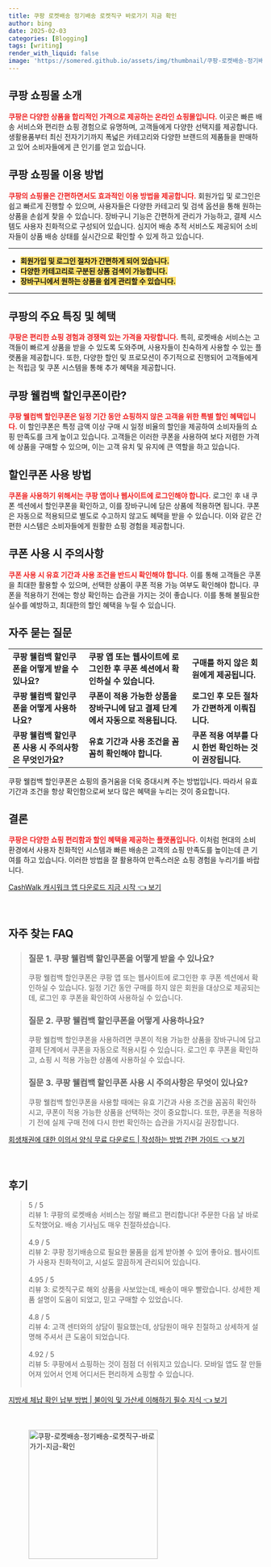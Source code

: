 ```yaml
---
title: 쿠팡 로켓배송 정기배송 로켓직구 바로가기 지금 확인
author: bing
date: 2025-02-03
categories: [Blogging]
tags: [writing]
render_with_liquid: false
image: 'https://somered.github.io/assets/img/thumbnail/쿠팡-로켓배송-정기배송-로켓직구-바로가기-지금-확인.webp'
---
```



<h2 id='쿠팡-쇼핑몰-소개'>쿠팡 쇼핑몰 소개</h2>

<p><b><span style="color: #ee2323;">쿠팡은 다양한 상품을 합리적인 가격으로 제공하는 온라인 쇼핑몰입니다.</span></b> 이곳은 빠른 배송 서비스와 편리한 쇼핑 경험으로 유명하며, 고객들에게 다양한 선택지를 제공합니다. 생활용품부터 최신 전자기기까지 폭넓은 카테고리와 다양한 브랜드의 제품들을 판매하고 있어 소비자들에게 큰 인기를 얻고 있습니다.</p>

<h2 id='쿠팡-쇼핑몰-이용-방법'>쿠팡 쇼핑몰 이용 방법</h2>

<p><b><span style="color: #ee2323;">쿠팡의 쇼핑몰은 간편하면서도 효과적인 이용 방법을 제공합니다.</span></b> 회원가입 및 로그인은 쉽고 빠르게 진행할 수 있으며, 사용자들은 다양한 카테고리 및 검색 옵션을 통해 원하는 상품을 손쉽게 찾을 수 있습니다. 장바구니 기능은 간편하게 관리가 가능하고, 결제 시스템도 사용자 친화적으로 구성되어 있습니다. 심지어 배송 추적 서비스도 제공되어 소비자들이 상품 배송 상태를 실시간으로 확인할 수 있게 하고 있습니다.</p>

<hr />

<ul>
    <li><b><span style="background-color: #ffe066;">회원가입 및 로그인 절차가 간편하게 되어 있습니다.</span></b></li>
    <li><b><span style="background-color: #ffe066;">다양한 카테고리로 구분된 상품 검색이 가능합니다.</span></b></li>
    <li><b><span style="background-color: #ffe066;">장바구니에서 원하는 상품을 쉽게 관리할 수 있습니다.</span></b></li>
</ul>

<hr />

<h2 id='쿠팡-주요-특징-및-혜택'>쿠팡의 주요 특징 및 혜택</h2>

<p><b><span style="color: #ee2323;">쿠팡은 편리한 쇼핑 경험과 경쟁력 있는 가격을 자랑합니다.</span></b> 특히, 로켓배송 서비스는 고객들이 빠르게 상품을 받을 수 있도록 도와주며, 사용자들이 친숙하게 사용할 수 있는 플랫폼을 제공합니다. 또한, 다양한 할인 및 프로모션이 주기적으로 진행되어 고객들에게는 적립금 및 쿠폰 시스템을 통해 추가 혜택을 제공합니다.</p>

<h2 id='쿠팡-웰컴백-할인쿠폰-이란'>쿠팡 웰컴백 할인쿠폰이란?</h2>

<p><b><span style="color: #ee2323;">쿠팡 웰컴백 할인쿠폰은 일정 기간 동안 쇼핑하지 않은 고객을 위한 특별 할인 혜택입니다.</span></b> 이 할인쿠폰은 특정 금액 이상 구매 시 일정 비율의 할인을 제공하여 소비자들의 쇼핑 만족도를 크게 높이고 있습니다. 고객들은 이러한 쿠폰을 사용하여 보다 저렴한 가격에 상품을 구매할 수 있으며, 이는 고객 유치 및 유지에 큰 역할을 하고 있습니다.</p>

<h2 id='할인쿠폰-사용-방법'>할인쿠폰 사용 방법</h2>

<p><b><span style="color: #ee2323;">쿠폰을 사용하기 위해서는 쿠팡 앱이나 웹사이트에 로그인해야 합니다.</span></b> 로그인 후 내 쿠폰 섹션에서 할인쿠폰을 확인하고, 이를 장바구니에 담은 상품에 적용하면 됩니다. 쿠폰은 자동으로 적용되므로 별도로 수고하지 않고도 혜택을 받을 수 있습니다. 이와 같은 간편한 시스템은 소비자들에게 원활한 쇼핑 경험을 제공합니다.</p>

<h2 id='할인쿠폰-사용-시-주의사항'>쿠폰 사용 시 주의사항</h2>

<p><b><span style="color: #ee2323;">쿠폰 사용 시 유효 기간과 사용 조건을 반드시 확인해야 합니다.</span></b> 이를 통해 고객들은 쿠폰을 최대한 활용할 수 있으며, 선택한 상품이 쿠폰 적용 가능 여부도 확인해야 합니다. 쿠폰을 적용하기 전에는 항상 확인하는 습관을 가지는 것이 좋습니다. 이를 통해 불필요한 실수를 예방하고, 최대한의 할인 혜택을 누릴 수 있습니다.</p>

<h2 id='자주-묻는-질문'>자주 묻는 질문</h2>

<table>
    <tr>
        <td><b>쿠팡 웰컴백 할인쿠폰을 어떻게 받을 수 있나요?</b></td>
        <td><b>쿠팡 앱 또는 웹사이트에 로그인한 후 쿠폰 섹션에서 확인하실 수 있습니다.</b></td>
        <td><b>구매를 하지 않은 회원에게 제공됩니다.</b></td>
    </tr>
    <tr>
        <td><b>쿠팡 웰컴백 할인쿠폰을 어떻게 사용하나요?</b></td>
        <td><b>쿠폰이 적용 가능한 상품을 장바구니에 담고 결제 단계에서 자동으로 적용됩니다.</b></td>
        <td><b>로그인 후 모든 절차가 간편하게 이뤄집니다.</b></td>
    </tr>
    <tr>
        <td><b>쿠팡 웰컴백 할인쿠폰 사용 시 주의사항은 무엇인가요?</b></td>
        <td><b>유효 기간과 사용 조건을 꼼꼼히 확인해야 합니다.</b></td>
        <td><b>쿠폰 적용 여부를 다시 한번 확인하는 것이 권장됩니다.</b></td>
    </tr>
</table>

<p>쿠팡 웰컴백 할인쿠폰은 쇼핑의 즐거움을 더욱 증대시켜 주는 방법입니다. 따라서 유효 기간과 조건을 항상 확인함으로써 보다 많은 혜택을 누리는 것이 중요합니다.</p>

<h2 id='결론'>결론</h2>

<p><b><span style="color: #ee2323;">쿠팡은 다양한 쇼핑 편리함과 할인 혜택을 제공하는 플랫폼입니다.</span></b> 이처럼 현대의 소비 환경에서 사용자 친화적인 시스템과 빠른 배송은 고객의 쇼핑 만족도를 높이는데 큰 기여를 하고 있습니다. 이러한 방법을 잘 활용하여 만족스러운 쇼핑 경험을 누리기를 바랍니다.</p>


<p><a class="click-button" title="CashWalk 캐시워크 앱 다운로드 지금 시작" href="https://somered.github.io/posts/CashWalk-%EC%BA%90%EC%8B%9C%EC%9B%8C%ED%81%AC-%EC%95%B1-%EB%8B%A4%EC%9A%B4%EB%A1%9C%EB%93%9C-%EC%A7%80%EA%B8%88-%EC%8B%9C%EC%9E%91/" rel="dofollow">CashWalk 캐시워크 앱 다운로드 지금 시작 👈 보기</a></p><br>
<h2 id='자주_찾는_FAQ'>자주 찾는 FAQ</h2>
<div itemscope="" itemtype="https://schema.org/FAQPage">
<blockquote>
<div itemscope="" itemprop="mainEntity" itemtype="https://schema.org/Question">
<h3 itemprop="name">질문 1. 쿠팡 웰컴백 할인쿠폰을 어떻게 받을 수 있나요?</h3>
<div itemscope="" itemprop="acceptedAnswer" itemtype="https://schema.org/Answer">
<span itemprop="text">
<p>쿠팡 웰컴백 할인쿠폰은 쿠팡 앱 또는 웹사이트에 로그인한 후 쿠폰 섹션에서 확인하실 수 있습니다. 일정 기간 동안 구매를 하지 않은 회원을 대상으로 제공되는데, 로그인 후 쿠폰을 확인하여 사용하실 수 있습니다.</p>
</span>
</div>
</div>
<div itemscope="" itemprop="mainEntity" itemtype="https://schema.org/Question">
<h3 itemprop="name">질문 2. 쿠팡 웰컴백 할인쿠폰을 어떻게 사용하나요?</h3>
<div itemscope="" itemprop="acceptedAnswer" itemtype="https://schema.org/Answer">
<span itemprop="text">
<p>쿠팡 웰컴백 할인쿠폰을 사용하려면 쿠폰이 적용 가능한 상품을 장바구니에 담고 결제 단계에서 쿠폰을 자동으로 적용시킬 수 있습니다. 로그인 후 쿠폰을 확인하고, 쇼핑 시 적용 가능한 상품에 사용하실 수 있습니다.</p>
</span>
</div>
</div>
<div itemscope="" itemprop="mainEntity" itemtype="https://schema.org/Question">
<h3 itemprop="name">질문 3. 쿠팡 웰컴백 할인쿠폰 사용 시 주의사항은 무엇이 있나요?</h3>
<div itemscope="" itemprop="acceptedAnswer" itemtype="https://schema.org/Answer">
<span itemprop="text">
<p>쿠팡 웰컴백 할인쿠폰을 사용할 때에는 유효 기간과 사용 조건을 꼼꼼히 확인하시고, 쿠폰이 적용 가능한 상품을 선택하는 것이 중요합니다. 또한, 쿠폰을 적용하기 전에 실제 구매 전에 다시 한번 확인하는 습관을 가지시길 권장합니다.</p>
</span>
</div>
</div>
</blockquote>
</div>
<p><a class="click-button" title="회생채권에 대한 이의서 양식 무료 다운로드 | 작성하는 방법 간편 가이드" href="https://somered.github.io/posts/%ED%9A%8C%EC%83%9D%EC%B1%84%EA%B6%8C%EC%97%90-%EB%8C%80%ED%95%9C-%EC%9D%B4%EC%9D%98%EC%84%9C-%EC%96%91%EC%8B%9D-%EB%AC%B4%EB%A3%8C-%EB%8B%A4%EC%9A%B4%EB%A1%9C%EB%93%9C-%EC%9E%91%EC%84%B1%ED%95%98%EB%8A%94-%EB%B0%A9%EB%B2%95-%EA%B0%84%ED%8E%B8-%EA%B0%80%EC%9D%B4%EB%93%9C/" rel="dofollow">회생채권에 대한 이의서 양식 무료 다운로드 | 작성하는 방법 간편 가이드 👈 보기</a></p><br>
<h2 id='후기'>후기</h2>
<div itemscope itemtype="https://schema.org/Product">
  <blockquote>
  <div itemprop="review" itemscope itemtype="https://schema.org/Review">
      <div itemprop="reviewRating" itemscope itemtype="https://schema.org/Rating"> <span itemprop="ratingValue">5</span> / <span itemprop="bestRating">5</span> </div>
      <span itemprop="reviewBody">리뷰 1: 쿠팡의 로켓배송 서비스는 정말 빠르고 편리합니다! 주문한 다음 날 바로 도착했어요. 배송 기사님도 매우 친절하셨습니다.</span>
  </div>
  <br>
  <div itemprop="review" itemscope itemtype="https://schema.org/Review">
      <div itemprop="reviewRating" itemscope itemtype="https://schema.org/Rating"> <span itemprop="ratingValue">4.9</span> / <span itemprop="bestRating">5</span> </div>
      <span itemprop="reviewBody">리뷰 2: 쿠팡 정기배송으로 필요한 물품을 쉽게 받아볼 수 있어 좋아요. 웹사이트가 사용자 친화적이고, 시설도 깔끔하게 관리되어 있습니다.</span>
  </div>
  <br>
  <div itemprop="review" itemscope itemtype="https://schema.org/Review">
      <div itemprop="reviewRating" itemscope itemtype="https://schema.org/Rating"> <span itemprop="ratingValue">4.95</span> / <span itemprop="bestRating">5</span> </div>
      <span itemprop="reviewBody">리뷰 3: 로켓직구로 해외 상품을 사보았는데, 배송이 매우 빨랐습니다. 상세한 제품 설명이 도움이 되었고, 믿고 구매할 수 있었습니다.</span>
  </div>
  <br>
  <div itemprop="review" itemscope itemtype="https://schema.org/Review">
      <div itemprop="reviewRating" itemscope itemtype="https://schema.org/Rating"> <span itemprop="ratingValue">4.8</span> / <span itemprop="bestRating">5</span> </div>
      <span itemprop="reviewBody">리뷰 4: 고객 센터와의 상담이 필요했는데, 상담원이 매우 친절하고 상세하게 설명해 주셔서 큰 도움이 되었습니다.</span>
  </div>
  <br>
  <div itemprop="review" itemscope itemtype="https://schema.org/Review">
      <div itemprop="reviewRating" itemscope itemtype="https://schema.org/Rating"> <span itemprop="ratingValue">4.92</span> / <span itemprop="bestRating">5</span> </div>
      <span itemprop="reviewBody">리뷰 5: 쿠팡에서 쇼핑하는 것이 점점 더 쉬워지고 있습니다. 모바일 앱도 잘 만들어져 있어서 언제 어디서든 편리하게 쇼핑할 수 있습니다.</span>
  </div>
  <br>
  </blockquote>
</div>
<p><a class="click-button" title="지방세 체납 확인 납부 방법 | 불이익 및 가산세 이해하기 필수 지식" href="https://somered.github.io/posts/%EC%A7%80%EB%B0%A9%EC%84%B8-%EC%B2%B4%EB%82%A9-%ED%99%95%EC%9D%B8-%EB%82%A9%EB%B6%80-%EB%B0%A9%EB%B2%95-%EB%B6%88%EC%9D%B4%EC%9D%B5-%EB%B0%8F-%EA%B0%80%EC%82%B0%EC%84%B8-%EC%9D%B4%ED%95%B4%ED%95%98%EA%B8%B0-%ED%95%84%EC%88%98-%EC%A7%80%EC%8B%9D/" rel="dofollow">지방세 체납 확인 납부 방법 | 불이익 및 가산세 이해하기 필수 지식 👈 보기</a></p><br>
<figure class="image"><img src="https://somered.github.io/assets/img/thumbnail/쿠팡-로켓배송-정기배송-로켓직구-바로가기-지금-확인.webp" alt="쿠팡-로켓배송-정기배송-로켓직구-바로가기-지금-확인" width="256" height="256"></figure>